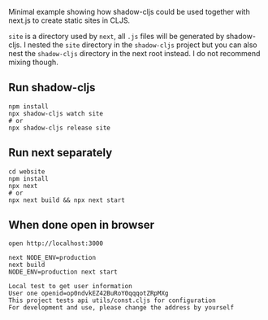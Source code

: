 Minimal example showing how shadow-cljs could be used together with next.js to create static sites in CLJS.

`site` is a directory used by `next`, all `.js` files will be generated by shadow-cljs. I nested the `site` directory in the `shadow-cljs` project but you can also nest the `shadow-cljs` directory in the next root instead. I do not recommend mixing though.

## Run shadow-cljs

```
npm install
npx shadow-cljs watch site
# or
npx shadow-cljs release site
```

## Run next separately

```
cd website
npm install
npx next
# or
npx next build && npx next start
```

## When done open in browser

```
open http://localhost:3000

next NODE_ENV=production
next build
NODE_ENV=production next start

Local test to get user information
User one openid=op0ndvkEZ42BuRoY0qqqotZRpMXg
This project tests api utils/const.cljs for configuration
For development and use, please change the address by yourself
```
